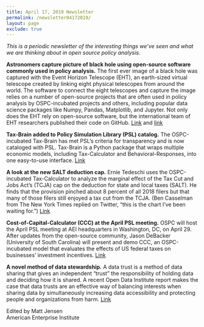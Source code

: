 ```yaml
---
title: April 17, 2019 Newsletter
permalink: /newsletter04172019/
layout: page
exclude: true
---
```

*This is a periodic newsletter of the interesting things we’ve seen and what we are thinking about in open source policy analysis.*

**Astronomers capture picture of black hole using open-source software commonly used in policy analysis.** The first ever image of a black hole was captured with the Event Horizon Telescope (EHT), an earth-sized virtual telescope created by linking eight physical telescopes from around the world. The software to connect the eight telescopes and capture the image relies on a number of open-source projects that are often used in policy analysis by OSPC-incubated projects and others, including popular data science packages like Numpy, Pandas, Matplotlib, and Jupyter. Not only does the EHT rely on open-source software, but the international team of EHT researchers published their code on GitHub. [Link](https://eventhorizontelescope.org) and [link](https://github.com/achael/eht-imaging)

**Tax-Brain added to Policy Simulation Library (PSL) catalog.** The OSPC-incubated Tax-Brain has met PSL’s criteria for transparency and is now cataloged with PSL. Tax-Brain is a Python package that wraps multiple economic models, including Tax-Calculator and Behavioral-Responses, into one easy-to-use interface. [Link](https://www.pslmodels.org/Catalog/index.html)

**A look at the new SALT deduction cap.** Ernie Tedeschi uses the OSPC-incubated Tax-Calculator to analyze the marginal effect of the Tax Cut and Jobs Act’s (TCJA) cap on the deduction for state and local taxes (SALT). He finds that the provision pinched about 8 percent of all 2018 filers but that many of those filers still enjoyed a tax cut from the TCJA. (Ben Casselman from The New York Times replied on Twitter, “this is the chart I’ve been waiting for.”) [Link](https://twitter.com/ernietedeschi/status/1117843956505698308) 

**Cost-of-Capital-Calculator (CCC) at the April PSL meeting.** OSPC will host the April PSL meeting at AEI headquarters in Washington, DC, on April 29. After updates from the open-source community, Jason DeBacker (University of South Carolina) will present and demo CCC, an OSPC-incubated model that evaluates the effects of US federal taxes on businesses’ investment incentives. [Link](http://www.aei.org/events/the-policy-simulation-library-dc-meeting-cost-of-capital-calculator-model-demo/)

**A novel method of data stewardship.** A data trust is a method of data sharing that gives an independent “trust” the responsibility of holding data and deciding how it is shared. A recent Open Data Institute report makes the case that data trusts are an effective way of balancing interests when sharing data by simultaneously increasing data accessibility and protecting people and organizations from harm. [Link](https://theodi.org/wp-content/uploads/2019/04/ODI-Data-Trusts-A4-Report-web-version.pdf)   


Edited by Matt Jensen
<br>
American Enterprise Institute 